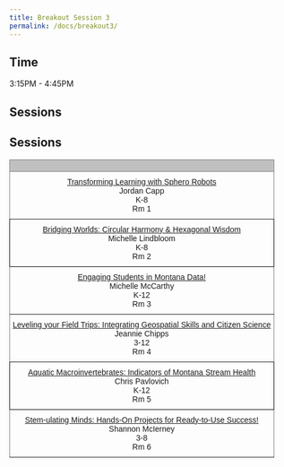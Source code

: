 ```yaml
---
title: Breakout Session 3
permalink: /docs/breakout3/
---
```


## Time

3:15PM - 4:45PM

## Sessions

## Sessions

<style type="text/css">
.tg  {border-collapse:collapse;border-spacing:0;}
.tg td{border-color:black;border-style:solid;border-width:1px;font-family:Arial, sans-serif;font-size:14px;
  overflow:hidden;padding:10px 5px;word-break:normal;}
.tg th{border-color:black;border-style:solid;border-width:1px;font-family:Arial, sans-serif;font-size:14px;
  font-weight:normal;overflow:hidden;padding:10px 5px;word-break:normal;}
.tg .tg-34fe{background-color:#c0c0c0;border-color:inherit;text-align:center;vertical-align:top}
.tg .tg-zlqz{background-color:#c0c0c0;border-color:inherit;font-weight:bold;text-align:center;vertical-align:top}
.tg .tg-baqh{text-align:center;vertical-align:top}
.tg .tg-c3ow{border-color:inherit;text-align:center;vertical-align:top}
.tg .tg-kftd{background-color:#efefef;text-align:left;vertical-align:top}
</style>
<table class="tg">
<thead>
  <tr>
    <th class="tg-34fe" colspan="2"><span style="font-weight:bold"></span></th>
  </tr>
</thead>
<tbody>
  <tr>
    <td class="tg-c3ow"><a href="https://jake-chipps.github.io/SSI24/docs/b1p1/">Transforming Learning with Sphero Robots</a><br>Jordan Capp<br>K-8<br>Rm 1</td>
  </tr>
  <tr>  
    <td class="tg-baqh"><a href="https://jake-chipps.github.io/SSI24/docs/b1p2/">Bridging Worlds: Circular Harmony & Hexagonal Wisdom</a><br>Michelle Lindbloom<br>K-8<br>Rm 2</td>
  </tr>
  <tr>
    <td class="tg-c3ow" colspan="2"><a href="https://jake-chipps.github.io/SSI24/docs/b1p3/">Engaging Students in Montana Data!</a><br>Michelle McCarthy<br>K-12<br>Rm 3<br></td>
  </tr>
  <tr>
    <td class="tg-c3ow"><a href="https://jake-chipps.github.io/SSI24/docs/b1p4/">Leveling your Field Trips: Integrating Geospatial Skills and Citizen Science</a><br>Jeannie Chipps<br>3-12<br>Rm 4<br></td>
  </tr>
  <tr>
    <td class="tg-baqh"><a href="https://jake-chipps.github.io/SSI24/docs/b1p5/">Aquatic Macroinvertebrates: Indicators of Montana Stream Health</a><br>Chris Pavlovich<br>K-12<br>Rm 5</td>
  </tr>
  <tr>
    <td class="tg-c3ow" colspan="2"><a href="https://jake-chipps.github.io/SSI24/docs/b1p6/">Stem-ulating Minds: Hands-On Projects for Ready-to-Use Success!</a><br>Shannon McIerney<br>3-8<br>Rm 6<br></td>
  </tr>
</tbody>
</table>